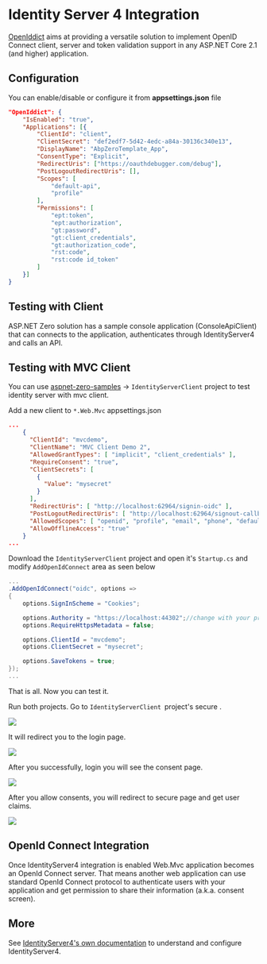 # Identity Server 4 Integration

[OpenIddict](https://documentation.openiddict.com/) aims at providing a versatile solution to implement OpenID Connect client, server and token validation support in any ASP.NET Core 2.1 (and higher) application.

## Configuration

You can enable/disable or configure it from **appsettings.json** file

```json
"OpenIddict": {
    "IsEnabled": "true",
    "Applications": [{
        "ClientId": "client",
        "ClientSecret": "def2edf7-5d42-4edc-a84a-30136c340e13",
        "DisplayName": "AbpZeroTemplate_App",
        "ConsentType": "Explicit",
        "RedirectUris": ["https://oauthdebugger.com/debug"],
        "PostLogoutRedirectUris": [],
        "Scopes": [
            "default-api",
            "profile"
        ],
        "Permissions": [
            "ept:token",
            "ept:authorization",
            "gt:password",
            "gt:client_credentials",
            "gt:authorization_code",
            "rst:code",
            "rst:code id_token"
        ]
    }]
}
```

## Testing with Client

ASP.NET Zero solution has a sample console application (ConsoleApiClient) that can connects to the application, authenticates through IdentityServer4 and calls an API.



## Testing with MVC Client

You can use [aspnet-zero-samples](https://github.com/aspnetzero/aspnet-zero-samples)  -> `IdentityServerClient` project to test identity server with mvc client. 

Add a new client to `*.Web.Mvc` appsettings.json

```json
...
    {
      "ClientId": "mvcdemo",
      "ClientName": "MVC Client Demo 2",
      "AllowedGrantTypes": [ "implicit", "client_credentials" ],
      "RequireConsent": "true",
      "ClientSecrets": [
        {
          "Value": "mysecret"
        }
      ],
      "RedirectUris": [ "http://localhost:62964/signin-oidc" ],
      "PostLogoutRedirectUris": [ "http://localhost:62964/signout-callback-oidc" ],
      "AllowedScopes": [ "openid", "profile", "email", "phone", "default-api" ],
      "AllowOfflineAccess": "true"
    }
...
```

Download the `IdentityServerClient` project and open it's `Startup.cs` and modify `AddOpenIdConnect` area as seen below

```csharp
...
.AddOpenIdConnect("oidc", options =>
{
    options.SignInScheme = "Cookies";

    options.Authority = "https://localhost:44302";//change with your project url
    options.RequireHttpsMetadata = false;

    options.ClientId = "mvcdemo";
    options.ClientSecret = "mysecret";

    options.SaveTokens = true;
});
...
```



That is all. Now you can test it.

Run both projects. Go to `IdentityServerClient `project's  secure .

<img src="images/identity-server-4-test-mvc-secure.png">

It will redirect you to the login page.

<img src="images/identity-server-4-test-mvc-login.png">

After you successfully, login you will see the consent page.

<img src="images/identity-server-4-test-mvc-consent.png">

After you allow consents, you will redirect to secure page and get user claims.

<img src="images/identity-server-4-test-mvc-secure-after-login.png">

## OpenId Connect Integration

Once IdentityServer4 integration is enabled Web.Mvc application becomes an OpenId Connect server. That means another web application can use standard OpenId Connect protocol to authenticate users with your
application and get permission to share their information (a.k.a. consent screen).

## More

See [IdentityServer4's own documentation](http://docs.identityserver.io/en/latest/) to understand and configure IdentityServer4.
